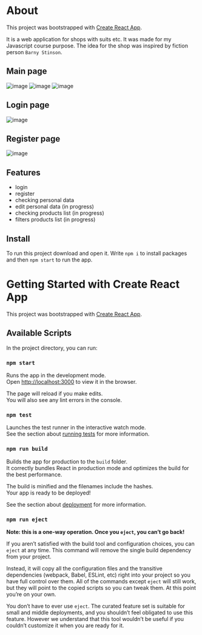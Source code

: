 # About

This project was bootstrapped with [Create React App](https://github.com/facebook/create-react-app).

It is a web application for shops with suits etc. It was made for my Javascript course purpose. The idea for the shop was inspired by fiction person `Barny Stinson`.

## Main page
![image](https://user-images.githubusercontent.com/50757117/145733722-4e409d01-3cae-4699-9965-b9ddce8edc14.png)
![image](https://user-images.githubusercontent.com/50757117/145734234-969eabb3-6867-42b5-bdb3-678a8b60fa77.png)
![image](https://user-images.githubusercontent.com/50757117/145734249-e0fcfc6e-6c16-4e40-ad86-2d4334db2443.png)

## Login page
![image](https://user-images.githubusercontent.com/50757117/145733675-4f39e102-cf35-4f9a-94c4-6c6a041d6506.png)

## Register page
![image](https://user-images.githubusercontent.com/50757117/145733685-b55f9de6-f341-4afd-8423-765097c30ac8.png)

## Features

- login
- register
- checking personal data
- edit personal data (in progress)
- checking products list (in progress)
- filters products list (in progress)

## Install

To run this project download and open it. Write `npm i` to install packages and then `npm start` to run the app.

# Getting Started with Create React App

This project was bootstrapped with [Create React App](https://github.com/facebook/create-react-app).

## Available Scripts

In the project directory, you can run:

### `npm start`

Runs the app in the development mode.\
Open [http://localhost:3000](http://localhost:3000) to view it in the browser.

The page will reload if you make edits.\
You will also see any lint errors in the console.

### `npm test`

Launches the test runner in the interactive watch mode.\
See the section about [running tests](https://facebook.github.io/create-react-app/docs/running-tests) for more information.

### `npm run build`

Builds the app for production to the `build` folder.\
It correctly bundles React in production mode and optimizes the build for the best performance.

The build is minified and the filenames include the hashes.\
Your app is ready to be deployed!

See the section about [deployment](https://facebook.github.io/create-react-app/docs/deployment) for more information.

### `npm run eject`

**Note: this is a one-way operation. Once you `eject`, you can’t go back!**

If you aren’t satisfied with the build tool and configuration choices, you can `eject` at any time. This command will remove the single build dependency from your project.

Instead, it will copy all the configuration files and the transitive dependencies (webpack, Babel, ESLint, etc) right into your project so you have full control over them. All of the commands except `eject` will still work, but they will point to the copied scripts so you can tweak them. At this point you’re on your own.

You don’t have to ever use `eject`. The curated feature set is suitable for small and middle deployments, and you shouldn’t feel obligated to use this feature. However we understand that this tool wouldn’t be useful if you couldn’t customize it when you are ready for it.
